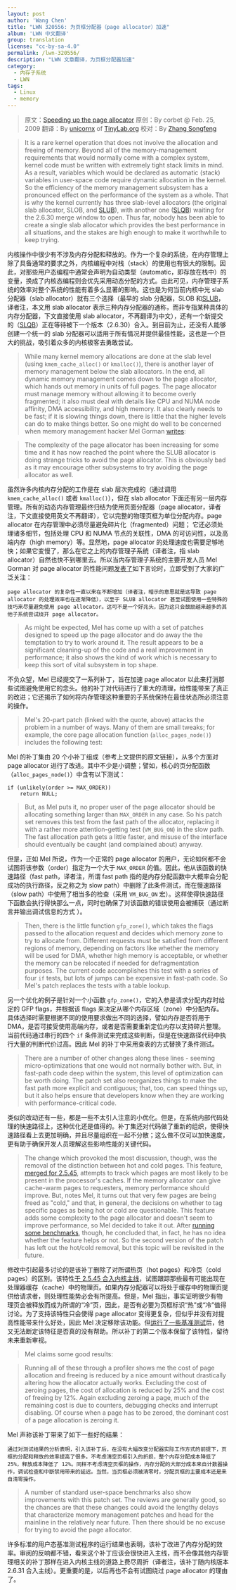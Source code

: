 ```yaml
---
layout: post
author: 'Wang Chen'
title: "LWN 320556: 为页框分配器（page allocator）加速"
album: 'LWN 中文翻译'
group: translation
license: "cc-by-sa-4.0"
permalink: /lwn-320556/
description: "LWN 文章翻译，为页框分配器加速"
category:
  - 内存子系统
  - LWN
tags:
  - Linux
  - memory
---
```


> 原文：[Speeding up the page allocator](https://lwn.net/Articles/320556/)
> 原创：By corbet @ Feb. 25, 2009
> 翻译：By [unicornx](https://github.com/unicornx) of [TinyLab.org][1]
> 校对：By [Zhang Songfeng](https://github.com/lyzhsf)

> It is a rare kernel operation that does not involve the allocation and freeing of memory. Beyond all of the memory-management requirements that would normally come with a complex system, kernel code must be written with extremely tight stack limits in mind. As a result, variables which would be declared as automatic (stack) variables in user-space code require dynamic allocation in the kernel. So the efficiency of the memory management subsystem has a pronounced effect on the performance of the system as a whole. That is why the kernel currently has three slab-level allocators (the original slab allocator, SLOB, and [SLUB](http://lwn.net/Articles/229984/)), with another one ([SLQB](http://lwn.net/Articles/311502/)) waiting for the 2.6.30 merge window to open. Thus far, nobody has been able to create a single slab allocator which provides the best performance in all situations, and the stakes are high enough to make it worthwhile to keep trying.

内核操作中很少有不涉及内存分配和释放的。作为一个复杂的系统，在内存管理上除了具备通常的要求之外，内核编程中对栈（stack）的使用也有很大的限制。因此，对那些用户态编程中通常会声明为自动类型（automatic，即存放在栈中）的变量，换成了内核态编程则会优先采用动态分配的方式。由此可见，内存管理子系统的效率对整个系统的性能有着多么显著的影响。这也是为何当前内核中光 slab 分配器（slab allocator）就有三个选择（最早的 slab 分配器，SLOB 和[SLUB](http://lwn.net/Articles/229984/)，译者注，本文用 slab allocator 表示三种内存分配器的通称，而非专指某种具体的内存分配器，下文直接使用 slab allocator，不再翻译为中文），还有一个新提交的（[SLQB](http://lwn.net/Articles/311502/)）正在等待被下一个版本（2.6.30）合入。到目前为止，还没有人能够创建一个统一的 slab 分配器可以适用于所有情况并提供最佳性能，这也是一个巨大的挑战，吸引着众多的内核极客去勇敢尝试。

> While many kernel memory allocations are done at the slab level (using `kmem_cache_alloc()` or `kmalloc()`), there is another layer of memory management below the slab allocators. In the end, all dynamic memory management comes down to the page allocator, which hands out memory in units of full pages. The page allocator must manage memory without allowing it to become overly fragmented; it also must deal with details like CPU and NUMA node affinity, DMA accessibility, and high memory. It also clearly needs to be fast; if it is slowing things down, there is little that the higher levels can do to make things better. So one might do well to be concerned when memory management hacker Mel Gorman [writes](http://lwn.net/Articles/320279/):

> 	The complexity of the page allocator has been increasing for some time and it has now reached the point where the SLUB allocator is doing strange tricks to avoid the page allocator. This is obviously bad as it may encourage other subsystems to try avoiding the page allocator as well.

虽然许多内核内存分配的工作是在 slab 层次完成的（通过调用 `kmem_cache_alloc()` 或者 `kmalloc()`），但在 slab allocator 下面还有另一层内存管理。所有的动态内存管理最终归结为使用页面分配器（page allocator，译者注，下文直接使用英文不再翻译），它以完整的物理页框为单位分配内存。page allocator 在内存管理中必须尽量避免碎片化（fragmented）问题； 它还必须处理诸多细节，包括处理 CPU 和 NUMA 节点的关联性，DMA 的可访问性，以及高端内存（high memory）等。显然地，page allocator 的处理速度也需要足够地快；如果它变慢了，那么在它之上的内存管理子系统（译者注，指 slab allocator）自然也快不到哪里去。所以当内存管理子系统的主要开发人员 Mel Gorman 对 page allocator 的性能问题[发表了](http://lwn.net/Articles/320279/)如下言论时，立即受到了大家的广泛关注：

    page allocator 的复杂性一直以来在不断增加（译者注，暗示的意思就是这导致 page allocator 的处理效率也在逐渐降低），以至于 SLUB allocator 甚至试图使用一些特殊的技巧来尽量避免使用 page allocator。这可不是一个好兆头，因为这只会鼓励越来越多的其他子系统尝试绕开 page allocator。

> As might be expected, Mel has come up with a set of patches designed to speed up the page allocator and do away the the temptation to try to work around it. The result appears to be a significant cleaning-up of the code and a real improvement in performance; it also shows the kind of work which is necessary to keep this sort of vital subsystem in top shape.

不负众望，Mel 已经提交了一系列补丁，旨在加速 page allocator 以此来打消那些试图避免使用它的念头。他的补丁对代码进行了重大的清理，给性能带来了真正的改进；它还揭示了如何将内存管理这种重要的子系统保持在最佳状态所必须注意的操作。

> Mel's 20-part patch (linked with the quote, above) attacks the problem in a number of ways. Many of them are small tweaks; for example, the core page allocation function (`alloc_pages_node()`) includes the following test:

Mel 的补丁集由 20 个小补丁组成（参考上文提供的原文链接），从多个方面对 page allocator 进行了改进。其中不少是小调整；譬如，核心的页分配函数（`alloc_pages_node()`）中含有以下测试：

	if (unlikely(order >= MAX_ORDER))
		return NULL;

> But, as Mel puts it, no proper user of the page allocator should be allocating something larger than `MAX_ORDER` in any case. So his patch set removes this test from the fast path of the allocator, replacing it with a rather more attention-getting test (`VM_BUG_ON`) in the slow path. The fast allocation path gets a little faster, and misuse of the interface should eventually be caught (and complained about) anyway.

但是，正如 Mel 所说，作为一个正常的 page allocator 的用户，无论如何都不会试图将该参数（order）指定为一个大于 `MAX_ORDER` 的值。因此，他从该函数的快速路径（fast path，译者注，所谓 fast path 指的是内存分配函数中大概率会分配成功的执行路径，反之称之为 slow path）中删除了此条件测试，而在慢速路径（slow path）中使用了相当多的检查（采用 `VM_BUG_ON` 宏）。这样使得快速路径下函数会执行得快那么一点，同时也确保了对该函数的错误使用会被捕获（通过断言并输出调试信息的方式 ）。

> Then, there is the little function `gfp_zone()`, which takes the flags passed to the allocation request and decides which memory zone to try to allocate from. Different requests must be satisfied from different regions of memory, depending on factors like whether the memory will be used for DMA, whether high memory is acceptable, or whether the memory can be relocated if needed for defragmentation purposes. The current code accomplishes this test with a series of four `if` tests, but lots of jumps can be expensive in fast-path code. So Mel's patch replaces the tests with a table lookup.

另一个优化的例子是针对一个小函数 `gfp_zone()`，它的入参是请求分配内存时给定的 GFP flags，并根据该 flags 来决定从哪个内存区域（zone）中分配内存。具体选择时需要根据不同的使用要求做出不同的选择，譬如内存是否将用于 DMA，是否可接受使用高端内存，或者是否需要重新定位内存以支持碎片整理。当前代码通过串行的四个 `if` 条件测试来完成这些判断，但是在快速路径代码中执行大量的判断代价过高。因此 Mel 的补丁中采用查表的方式替换了条件测试。

> There are a number of other changes along these lines - seeming micro-optimizations that one would not normally bother with. But, in fast-path code deep within the system, this level of optimization can be worth doing. The patch set also reorganizes things to make the fast path more explicit and contiguous; that, too, can speed things up, but it also helps ensure that developers know when they are working with performance-critical code.

类似的改动还有一些，都是一些不太引人注意的小优化。但是，在系统内部代码处理的快速路径上，这种优化还是值得的。补丁集还对代码做了重新的组织，使得快速路径看上去更加明确，并且尽量组织在一起不分散；这么做不仅可以加快速度，更有助于确保开发人员理解这些影响性能的关键代码。

> The change which provoked the most discussion, though, was the removal of the distinction between hot and cold pages. This feature, [merged for 2.5.45](http://lwn.net/Articles/14768/), attempts to track which pages are most likely to be present in the processor's caches. If the memory allocator can give cache-warm pages to requesters, memory performance should improve. But, notes Mel, it turns out that very few pages are being freed as "cold," and that, in general, the decisions on whether to tag specific pages as being hot or cold are questionable. This feature adds some complexity to the page allocator and doesn't seem to improve performance, so Mel decided to take it out. After [running some benchmarks](https://lwn.net/Articles/320568/), though, he concluded that, in fact, he has no idea whether the feature helps or not. So the second version of the patch has left out the hot/cold removal, but this topic will be revisited in the future.

修改中引起最多讨论的是该补丁删除了对所谓热页（hot pages）和冷页（cold pages）的区别。该特性[于 2.5.45 合入内核主线](http://lwn.net/Articles/14768/)，试图跟踪那些最有可能出现在处理器缓存（cache）中的物理页。如果内存分配器可以将处于缓存中的物理页提供给请求者，则处理性能势必会有所提高。但是，Mel 指出，事实证明很少有物理页会被释放而成为所谓的“冷”页，因此，是否有必要为页框标识“热”或“冷”值得讨论。为了支持该特性只会使得 page allocator 变得更复杂，但似乎并没有对提高性能带来什么好处，因此 Mel 决定移除该功能。但[运行了一些基准测试](https://lwn.net/Articles/320568/)后，他又无法断定该特征是否真的没有帮助。所以补丁的第二个版本保留了该特性，留待未来重新审视。

> Mel claims some good results:

> 	Running all of these through a profiler shows me the cost of page allocation and freeing is reduced by a nice amount without drastically altering how the allocator actually works. Excluding the cost of zeroing pages, the cost of allocation is reduced by 25% and the cost of freeing by 12%. Again excluding zeroing a page, much of the remaining cost is due to counters, debugging checks and interrupt disabling. Of course when a page has to be zeroed, the dominant cost of a page allocation is zeroing it.

Mel 声称该补丁带来了如下一些好的结果：

    通过对测试结果的分析表明，引入该补丁后，在没有大幅改变分配器实际工作方式的前提下，页框的分配和释放的效率提高了很多。不考虑清空页框引入的折损，整个内存分配成本降低了 25%，释放成本降低了 12%。同样不考虑清空页框的操作，内存分配的大部分成本来自计数器操作，调试检查和中断禁用带来的延迟。当然，当页框必须被清零时，分配页框的主要成本还是来自清零操作。

> A number of standard user-space benchmarks also show improvements with this patch set. The reviews are generally good, so the chances are that these changes could avoid the lengthy delays that characterize memory management patches and head for the mainline in the relatively near future. Then there should be no excuse for trying to avoid the page allocator.

许多标准的用户态基准测试程序的运行结果也表明，该补丁改进了内存分配的效率。审阅的反响都不错，看来这个补丁应该会很快进入主线，而不会像其他内存管理相关的补丁那样在进入内核主线的道路上费尽周折（译者注，该补丁随内核版本 2.6.31 合入主线）。更重要的是，以后再也不会有试图绕过 page allocator 的理由了。

[1]: https://tinylab.org
